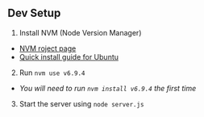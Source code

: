 ## Dev Setup ##
1. Install NVM (Node Version Manager)
 * [NVM roject page](https://github.com/creationix/nvm)
 * [Quick install guide for Ubuntu](https://www.liquidweb.com/kb/how-to-install-nvm-node-version-manager-for-node-js-on-ubuntu-12-04-lts/)

2. Run `nvm use v6.9.4`
 * *You will need to run `nvm install v6.9.4` the first time*
3. Start the server using `node server.js`
